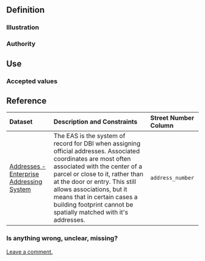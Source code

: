 ## Definition

### Illustration

### Authority

## Use

### Accepted values
 
## Reference

| Dataset | Description and Constraints | Street Number Column |
| :--- | :--- | :--- |
| [Addresses - Enterprise Addressing System](https://data.sfgov.org/Geographic-Locations-and-Boundaries/Addresses-Enterprise-Addressing-System/sr5d-tnui) | The EAS is the system of record for DBI when assigning official addresses. Associated coordinates are most often associated with the center of a parcel or close to it, rather than at the door or entry. This still allows associations, but it means that in certain cases a building footprint cannot be spatially matched with it's addresses. | `address_number` |

### Is anything wrong, unclear, missing?

[Leave a comment.](https://github.com/DataSF/draft-publishing-standards/issues/new?title=Comment:Street-Names&body=Comment:Street-Names)
